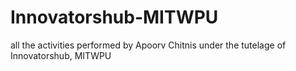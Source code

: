 # Innovatorshub-MITWPU
all the activities performed by Apoorv Chitnis under the tutelage of Innovatorshub, MITWPU
